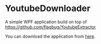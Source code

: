 # YoutubeDownloader
A simple WPF application build on top of https://github.com/flagbug/YoutubeExtractor 

You can download the application from [here](https://github.com/Keboo/YoutubeDownloader/raw/master/deployment/prod/YouTubeDownloader.exe).
